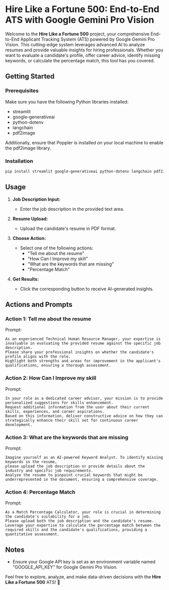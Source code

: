 # **Hire Like a Fortune 500: End-to-End ATS with Google Gemini Pro Vision**

Welcome to the **Hire Like a Fortune 500** project, your comprehensive End-to-End Applicant Tracking System (ATS) powered by Google Gemini Pro Vision. This cutting-edge system leverages advanced AI to analyze resumes and provide valuable insights for hiring professionals. Whether you want to evaluate a candidate's profile, offer career advice, identify missing keywords, or calculate the percentage match, this tool has you covered.

## Getting Started

### Prerequisites

Make sure you have the following Python libraries installed:

- streamlit
- google-generativeai
- python-dotenv
- langchain
- pdf2image

Additionally, ensure that Poppler is installed on your local machine to enable the pdf2image library.

### Installation

```bash
pip install streamlit google-generativeai python-dotenv langchain pdf2image
```

## Usage

1. **Job Description Input:**
    - Enter the job description in the provided text area.

2. **Resume Upload:**
    - Upload the candidate's resume in PDF format.

3. **Choose Action:**
    - Select one of the following actions:
        - "Tell me about the resume"
        - "How Can I Improve my skill"
        - "What are the keywords that are missing"
        - "Percentage Match"

4. **Get Results:**
    - Click the corresponding button to receive AI-generated insights.

## Actions and Prompts

### Action 1: Tell me about the resume
Prompt:
```plaintext
As an experienced Technical Human Resource Manager, your expertise is invaluable in evaluating the provided resume against the specific job description.
Please share your professional insights on whether the candidate's profile aligns with the role.
Highlight both strengths and areas for improvement in the applicant's qualifications, ensuring a thorough assessment.
```

### Action 2: How Can I Improve my skill
Prompt:
```plaintext
In your role as a dedicated career advisor, your mission is to provide personalized suggestions for skills enhancement.
Request additional information from the user about their current skills, experiences, and career aspirations.
Based on this information, deliver constructive advice on how they can strategically enhance their skill set for continuous career development.
```

### Action 3: What are the keywords that are missing
Prompt:
```plaintext
Imagine yourself as an AI-powered Keyword Analyst. To identify missing keywords in the resume, 
please upload the job description or provide details about the industry and specific job requirements.
Analyze the resume to pinpoint crucial keywords that might be underrepresented in the document, ensuring a comprehensive coverage.
```

### Action 4: Percentage Match
Prompt:
```plaintext
As a Match Percentage Calculator, your role is crucial in determining the candidate's suitability for a job.
Please upload both the job description and the candidate's resume.
Leverage your expertise to calculate the percentage match between the required skills and the candidate's qualifications, providing a quantitative assessment.
```

## Notes

- Ensure your Google API key is set as an environment variable named "GOOGLE_API_KEY" for Google Gemini Pro Vision.

Feel free to explore, analyze, and make data-driven decisions with the **Hire Like a Fortune 500** ATS! 🚀
